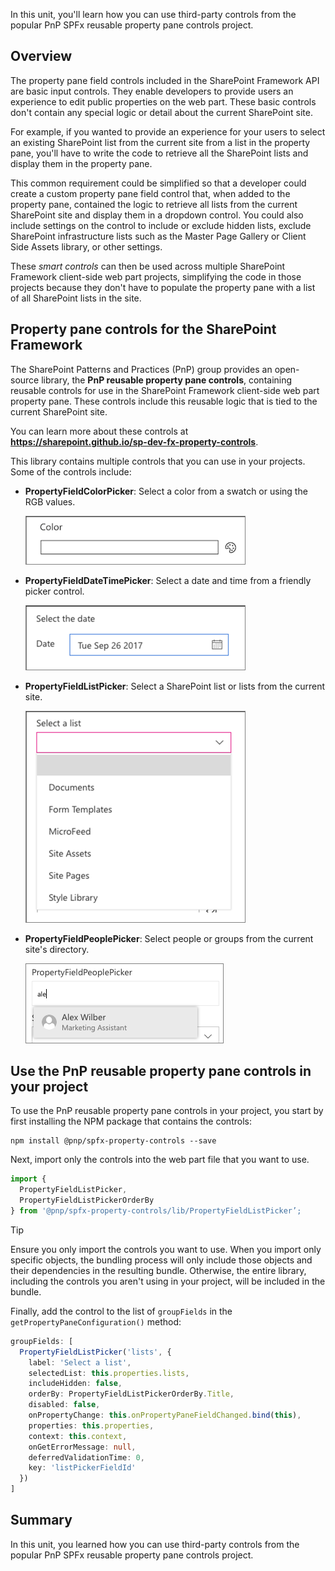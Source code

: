 In this unit, you'll learn how you can use third-party controls from the popular PnP SPFx reusable property pane controls project.

## Overview

The property pane field controls included in the SharePoint Framework API are basic input controls. They enable developers to provide users an experience to edit public properties on the web part. These basic controls don't contain any special logic or detail about the current SharePoint site.

For example, if you wanted to provide an experience for your users to select an existing SharePoint list from the current site from a list in the property pane, you'll have to write the code to retrieve all the SharePoint lists and display them in the property pane.

This common requirement could be simplified so that a developer could create a custom property pane field control that, when added to the property pane, contained the logic to retrieve all lists from the current SharePoint site and display them in a dropdown control. You could also include settings on the control to include or exclude hidden lists, exclude SharePoint infrastructure lists such as the Master Page Gallery or Client Side Assets library, or other settings.

These *smart controls* can then be used across multiple SharePoint Framework client-side web part projects, simplifying the code in those projects because they don't have to populate the property pane with a list of all SharePoint lists in the site.

## Property pane controls for the SharePoint Framework

The SharePoint Patterns and Practices (PnP) group provides an open-source library, the **PnP reusable property pane controls**, containing reusable controls for use in the SharePoint Framework client-side web part property pane. These controls include this reusable logic that is tied to the current SharePoint site.

You can learn more about these controls at **https://sharepoint.github.io/sp-dev-fx-property-controls**.

This library contains multiple controls that you can use in your projects. Some of the controls include:

- **PropertyFieldColorPicker**: Select a color from a swatch or using the RGB values.

    ![Screenshot of the PropertyPaneFieldControlPicker control](../media/06-property-field-control-color-picker.png)

- **PropertyFieldDateTimePicker**: Select a date and time from a friendly picker control.

    ![Screenshot of the PropertyFieldDateTimePicker control](../media/06-property-field-control-datetime-picker.png)

- **PropertyFieldListPicker**: Select a SharePoint list or lists from the current site.

    ![Screenshot of the PropertyFieldListPicker control](../media/06-property-field-control-list-picker.png)

- **PropertyFieldPeoplePicker**: Select people or groups from the current site's directory.

    ![Screenshot of the PropertyFieldListPicker control](../media/06-property-field-control-people-picker.png)

## Use the PnP reusable property pane controls in your project

To use the PnP reusable property pane controls in your project, you start by first installing the NPM package that contains the controls:

```shell
npm install @pnp/spfx-property-controls --save
```

Next, import only the controls into the web part file that you want to use.

```typescript
import {
  PropertyFieldListPicker,
  PropertyFieldListPickerOrderBy
} from '@pnp/spfx-property-controls/lib/PropertyFieldListPicker’;
```

> [!TIP]
> Ensure you only import the controls you want to use. When you import only specific objects, the bundling process will only include those objects and their dependencies in the resulting bundle. Otherwise, the entire library, including the controls you aren't using in your project, will be included in the bundle.

Finally, add the control to the list of `groupFields` in the `getPropertyPaneConfiguration()` method:

```typescript
groupFields: [
  PropertyFieldListPicker('lists', {
    label: 'Select a list',
    selectedList: this.properties.lists,
    includeHidden: false,
    orderBy: PropertyFieldListPickerOrderBy.Title,
    disabled: false,
    onPropertyChange: this.onPropertyPaneFieldChanged.bind(this),
    properties: this.properties,
    context: this.context,
    onGetErrorMessage: null,
    deferredValidationTime: 0,
    key: 'listPickerFieldId'
  })
]
```

## Summary

In this unit, you learned how you can use third-party controls from the popular PnP SPFx reusable property pane controls project.
